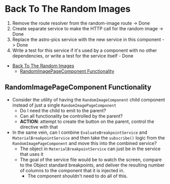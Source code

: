 # Back To The Random Images

1. Remove the route resolver from the random-image route -> Done
2. Create separate service to make the HTTP call for the random image -> Done
3. Replace the astro-pics service with the new service in this component -> Done
4. Write a test for this service if it's used by a component with no other dependencies, or write a test for the service itself - Done  

- [Back To The Random Images](#back-to-the-random-images)
  - [RandomImagePageComponent Functionality](#randomimagepagecomponent-functionality)

## RandomImagePageComponent Functionality

- Consider the utility of having the `RandomImageComponent` child component instead of just a single `RandomImagePageComponent`
  - Do I need the child to emit to the parent?
  - Can all functionality be controlled by the parent?
  - **ACTION**: attempt to create the button on the parent, control the directive with that
- In the same vein, can I combine `EvaluateBreakpointService` and `MaterialBreakpointService` and then take the `subscribe()` logic from the `RandomImagePageComponent` and move this into the combined service?
  - The object in `MaterialBreakpointService` can just be in the service that uses it
  - The goal of the service file would be to watch the screen, compare to the Object standard breakpoints, and deliver the resulting number of columns to the component that it is injected in.
    - The component shouldn't need to do all of this.
